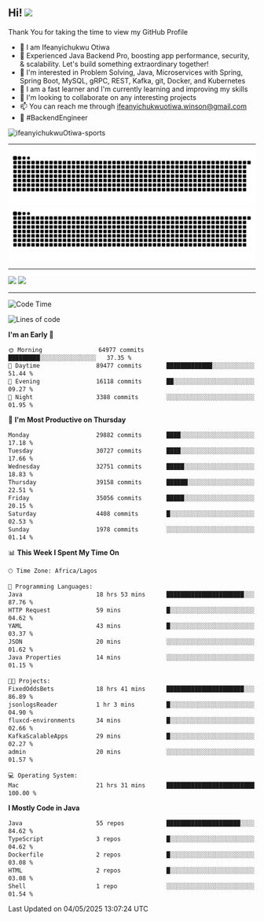 <!-- BLOG-POST-LIST:START --><!-- BLOG-POST-LIST:END -->

## Hi! <img src="https://media.giphy.com/media/hvRJCLFzcasrR4ia7z/giphy.gif" width="4%"> 

Thank You for taking the time to view my GitHub Profile

- 👋 I am Ifeanyichukwu Otiwa
- 🚀 Experienced Java Backend Pro, boosting app performance, security, & scalability. Let's build something extraordinary together!
- 👀 I'm interested in Problem Solving, Java, Microservices with Spring, Spring Boot, MySQL, gRPC, REST, Kafka, git, Docker, and Kubernetes
- 🌱 I am a fast learner and I'm currently learning and improving my skills
- 💞️ I'm looking to collaborate on any interesting projects
- 📫 You can reach me through ifeanyichukwuotiwa.winson@gmail.com
- 🚀 #BackendEngineer

<p align="left" marginTop="10px"> <img src="https://komarev.com/ghpvc/?username=ifeanyichukwuOtiwa-sports&label=Profile%20views&color=0e75b6&style=for-the-badge" alt="ifeanyichukwuOtiwa-sports" /> </p>

***

<!--🐍📈SNAKEGRAPH / 🌐WEBSITE: https://github.com/Platane/snk -->
![github contribution grid snake animation](https://raw.githubusercontent.com/ifeanyichukwuOtiwa-sports/ifeanyichukwuOtiwa-sports/output/github-contribution-grid-snake-dark.svg#gh-dark-mode-only)![github contribution grid snake animation](https://raw.githubusercontent.com/ifeanyichukwuOtiwa-sports/ifeanyichukwuOtiwa-sports/output/github-contribution-grid-snake.svg#gh-light-mode-only)

***

<p float="left">
  <img float="left" src="https://github-readme-stats.vercel.app/api?username=ifeanyichukwuOtiwa-sports&count_private=true&include_all_commits=true&theme=react&show_icons=true" />
  <img float="right" src="https://github-readme-stats.vercel.app/api/top-langs/?username=ifeanyichukwuOtiwa-sports&layout=compact&show_icons=true&theme=react" /> 
</p>

***



<!--START_SECTION:waka-->
![Code Time](http://img.shields.io/badge/Code%20Time-3%2C656%20hrs%2059%20mins-blue)

![Lines of code](https://img.shields.io/badge/From%20Hello%20World%20I%27ve%20Written-48.2%20million%20lines%20of%20code-blue)

**I'm an Early 🐤** 

```text
🌞 Morning                64977 commits       █████████░░░░░░░░░░░░░░░░   37.35 % 
🌆 Daytime                89477 commits       █████████████░░░░░░░░░░░░   51.44 % 
🌃 Evening                16118 commits       ██░░░░░░░░░░░░░░░░░░░░░░░   09.27 % 
🌙 Night                  3388 commits        ░░░░░░░░░░░░░░░░░░░░░░░░░   01.95 % 
```
📅 **I'm Most Productive on Thursday** 

```text
Monday                   29882 commits       ████░░░░░░░░░░░░░░░░░░░░░   17.18 % 
Tuesday                  30727 commits       ████░░░░░░░░░░░░░░░░░░░░░   17.66 % 
Wednesday                32751 commits       █████░░░░░░░░░░░░░░░░░░░░   18.83 % 
Thursday                 39158 commits       ██████░░░░░░░░░░░░░░░░░░░   22.51 % 
Friday                   35056 commits       █████░░░░░░░░░░░░░░░░░░░░   20.15 % 
Saturday                 4408 commits        █░░░░░░░░░░░░░░░░░░░░░░░░   02.53 % 
Sunday                   1978 commits        ░░░░░░░░░░░░░░░░░░░░░░░░░   01.14 % 
```


📊 **This Week I Spent My Time On** 

```text
🕑︎ Time Zone: Africa/Lagos

💬 Programming Languages: 
Java                     18 hrs 53 mins      ██████████████████████░░░   87.76 % 
HTTP Request             59 mins             █░░░░░░░░░░░░░░░░░░░░░░░░   04.62 % 
YAML                     43 mins             █░░░░░░░░░░░░░░░░░░░░░░░░   03.37 % 
JSON                     20 mins             ░░░░░░░░░░░░░░░░░░░░░░░░░   01.62 % 
Java Properties          14 mins             ░░░░░░░░░░░░░░░░░░░░░░░░░   01.15 % 

🐱‍💻 Projects: 
FixedOddsBets            18 hrs 41 mins      ██████████████████████░░░   86.89 % 
jsonlogsReader           1 hr 3 mins         █░░░░░░░░░░░░░░░░░░░░░░░░   04.90 % 
fluxcd-environments      34 mins             █░░░░░░░░░░░░░░░░░░░░░░░░   02.66 % 
KafkaScalableApps        29 mins             █░░░░░░░░░░░░░░░░░░░░░░░░   02.27 % 
admin                    20 mins             ░░░░░░░░░░░░░░░░░░░░░░░░░   01.57 % 

💻 Operating System: 
Mac                      21 hrs 31 mins      █████████████████████████   100.00 % 
```

**I Mostly Code in Java** 

```text
Java                     55 repos            █████████████████████░░░░   84.62 % 
TypeScript               3 repos             █░░░░░░░░░░░░░░░░░░░░░░░░   04.62 % 
Dockerfile               2 repos             █░░░░░░░░░░░░░░░░░░░░░░░░   03.08 % 
HTML                     2 repos             █░░░░░░░░░░░░░░░░░░░░░░░░   03.08 % 
Shell                    1 repo              ░░░░░░░░░░░░░░░░░░░░░░░░░   01.54 % 
```




 Last Updated on 04/05/2025 13:07:24 UTC
<!--END_SECTION:waka-->

<!--
<p align="center">
![trophy](https://github-profile-trophy.vercel.app/?username=ifeanyichukwuOtiwa-sports&theme=onedark) (https://github.com/ryo-ma/github-profile-trophy)
</p>
-->

<!---
ifeanyi-otiwa/ifeanyi-otiwa is a ✨ special ✨ repository because its `README.md` (this file) appears on your GitHub profile.
You can click the Preview link to take a look at your changes.
--->
